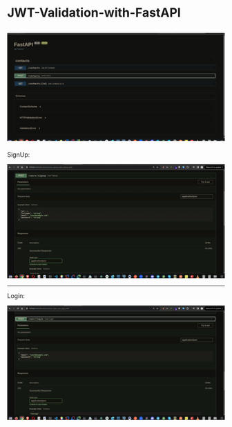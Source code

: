 # JWT-Validation-with-FastAPI



![My Image](img/Swager.png)
---------------------------------------

SignUp:

![Demo](img/Signup.gif?raw=true)

---------------------------------

Login:

![Demo](img/Login.gif?raw=true)
